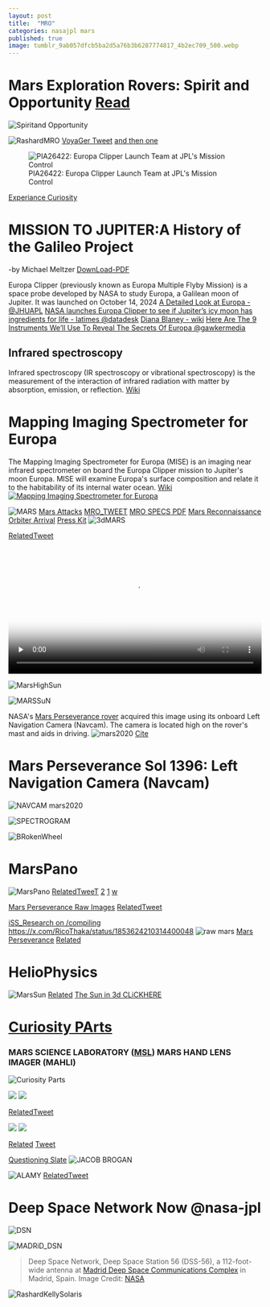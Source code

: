 ```yaml
---
layout: post
title:  "MRO"
categories: nasajpl mars
published: true
image: tumblr_9ab057dfcb5ba2d5a76b3b6287774817_4b2ec709_500.webp
---
```



# Mars Exploration Rovers: Spirit and Opportunity [Read](https://science.nasa.gov/mission/mars-exploration-rovers-spirit-and-opportunity/)
![Spiritand Opportunity](https://science.nasa.gov/wp-content/uploads/2024/03/mer-bythenumbers-infographic-feb2019.jpg)

![RashardMRO](https://pbs.twimg.com/media/GmCmrYVa8AAexOj?format=jpg&name=large)
[VoyaGer Tweet](https://x.com/RicoThaka/status/1900702155235094674) [and then one](https://x.com/RicoThaka/status/1900965690133340289)
<figure class="floatleft">
  <img
    src="https://photojournal.jpl.nasa.gov/jpegMod/PIA26422_modest.jpg"
    alt="PIA26422: Europa Clipper Launch Team at JPL's Mission Control" />
  <figcaption>PIA26422: Europa Clipper Launch Team at JPL's Mission Control</figcaption>
</figure>

[Experiance Curiosity](https://eyes.nasa.gov/curiosity/)

# MISSION TO JUPITER:A History of the Galileo Project
-by Michael Meltzer [DownLoad-PDF](https://www.nasa.gov/wp-content/uploads/2023/04/sp-4231.pdf) 

Europa Clipper (previously known as Europa Multiple Flyby Mission) is a space probe developed by NASA to study Europa, a Galilean moon of Jupiter. It was launched on October 14, 2024
[A Detailed Look at Europa - @JHUAPL](https://www.jhuapl.edu/destinations/missions/europa-clipper) [NASA launches Europa Clipper to see if Jupiter’s icy moon has ingredients for life - latimes @datadesk](https://www.latimes.com/science/story/2024-10-14/nasa-jupiter-probe-launches-aboard-spacex-rocket) [Diana Blaney - wiki](https://x.com/BubbleGumPop510/status/1902129410926596449) [Here Are The 9 Instruments We’ll Use To Reveal The Secrets Of Europa @gawkermedia](https://gizmodo.com/heres-the-9-instruments-well-use-to-reveal-the-secrets-1706993818)


## Infrared spectroscopy
Infrared spectroscopy (IR spectroscopy or vibrational spectroscopy) is the measurement of the interaction of infrared radiation with matter by absorption, emission, or reflection. [Wiki](https://en.wikipedia.org/wiki/Infrared_spectroscopy)

# Mapping Imaging Spectrometer for Europa
The Mapping Imaging Spectrometer for Europa (MISE) is an imaging near infrared spectrometer on board the Europa Clipper mission to Jupiter's moon Europa. MISE will examine Europa's surface composition and relate it to the habitability of its internal water ocean. [Wiki](https://en.wikipedia.org/wiki/Mapping_Imaging_Spectrometer_for_Europa)
[<img src="https://upload.wikimedia.org/wikipedia/commons/thumb/b/b8/Europa_Clipper%E2%80%99s_Mapping_Imaging_Spectrometer_for_Europa.jpg/810px-Europa_Clipper%E2%80%99s_Mapping_Imaging_Spectrometer_for_Europa.jpg" alt="Mapping Imaging Spectrometer for Europa" />](https://upload.wikimedia.org/wikipedia/commons/thumb/b/b8/Europa_Clipper%E2%80%99s_Mapping_Imaging_Spectrometer_for_Europa.jpg/810px-Europa_Clipper%E2%80%99s_Mapping_Imaging_Spectrometer_for_Europa.jpg)

![MARS](https://pbs.twimg.com/media/Gi-nkFVbkAAq9cE?format=jpg&name=large)
[Mars Attacks](https://x.com/RicoThaka/status/1886911203743842619)
[MRO_TWEET](https://x.com/RicoThaka/status/1760472287265038367) [MRO SPECS PDF](https://descanso.jpl.nasa.gov/monograph/series13/DeepCommo_Chapter6--141029.pdf)
[Mars Reconnaissance Orbiter Arrival](https://www.jpl.nasa.gov/news/press_kits/mro-arrival.pdf) [Press Kit](http://crism.jhuapl.edu/education/downloads/CRISMfsWeb_Low_Res.pdf)
![3dMARS](https://pds-imaging.jpl.nasa.gov/archive/pdsimg-atlas/atlas:pds4:mars_2020:perseverance:/mars2020_navcam_ops_mosaic/browse/sol/00013/ids/rdr/mosaic/N_GRGB_0013_RZS_0030028_CYP_R_AUTOGENJ03.png:lg.webp)

[RelatedTweet](https://x.com/RicoThaka/status/1894952477684048147)

<video controls preload="none"   width="100%" height="auto" poster="https://stereo.gsfc.nasa.gov/img/3dimages/movies/Jul3_171A_post_flare_loops/frame000.jpg">
    
<source src="https://stereo.gsfc.nasa.gov/img/3dimages/movies/Jul3_171A_post_flare_loops.mp4" type="video/mp4" />
         Download the
        or
<a href="https://stereo.gsfc.nasa.gov/img/3dimages/movies/Jul3_171A_post_flare_loops.mp4">mp4</a>
        video.
</video> 

![MarsHighSun](https://mars.nasa.gov/mars2020-raw-images/pub/ods/surface/sol/01396/ids/edr/browse/ncam/NLF_1396_0790870193_597ECM_N0650000NCAM00501_01_295J01_1200.jpg)

![MARSSuN](https://mars.nasa.gov/mars2020-raw-images/pub/ods/surface/sol/01396/ids/edr/browse/ncam/NLF_1396_0790870040_037ECM_N0650000NCAM00501_01_295J01_1200.jpg)

NASA's [Mars Perseverance rover](https://mars.nasa.gov/mars2020/multimedia/raw-images/NLF_1396_0790870040_037ECM_N0650000NCAM00501_01_295J) acquired this image using its onboard Left Navigation Camera (Navcam). The camera is located high on the rover's mast and aids in driving.
![mars2020](https://mars.nasa.gov/mars2020-raw-images/pub/ods/surface/sol/01396/ids/edr/browse/fcam/FLF_1396_0790869729_050ECM_N0650000FHAZ00219_01_295J01_1200.jpg) [Cite](https://mars.nasa.gov/mars2020/multimedia/raw-images/FLF_1396_0790869729_050ECM_N0650000FHAZ00219_01_295J)

# Mars Perseverance Sol 1396: Left Navigation Camera (Navcam)
![NAVCAM mars2020](https://mars.nasa.gov/mars2020-raw-images/pub/ods/surface/sol/01396/ids/edr/browse/fcam/FLF_1396_0790869729_050ECM_N0650000FHAZ00219_01_295J01_1200.jpg)

![SPECTROGRAM](https://ia803409.us.archive.org/24/items/common-all-night-long/All%20Night%20Long/01-All%20Night%20Long%20%28Ft.%20Erykah%20Badu%29_spectrogram.png)

![BRokenWheel](https://pbs.twimg.com/media/GIz-b_FasAAFssX?format=jpg&name=large)

# MarsPano 
![MarsPano](https://pbs.twimg.com/media/GigDa_2a4AAEdzj?format=jpg&name=large)
[RelatedTweeT](https://x.com/RicoThaka/status/1884760551156510720) [2](https://mars.nasa.gov/mars2020-raw-images/pub/ods/surface/sol/00532/ids/edr/browse/zcam/ZR0_0532_0714160208_098EBY_N0261222ZCAM03426_1100LMJ01_1200.jpg) [1](https://mars.nasa.gov/mars2020-raw-images/pub/ods/surface/sol/00532/ids/edr/browse/zcam/ZR0_0532_0714159981_098EBY_N0261222ZCAM03426_1100LMJ01_1200.jpg) [w](https://mars.nasa.gov/mars2020-raw-images/pub/ods/surface/sol/00690/ids/edr/browse/shrlc/SI1_0690_0728205224_570ECM_N0321184SRLC08040_0000LMJ05_1200.jpg)

[Mars Perseverance Raw Images](https://mars.nasa.gov/mars2020/multimedia/raw-images/)
[RelatedTweet](https://x.com/RicoThaka/status/1884759440655839323) 

[iSS_Research on /compiling](https://ricothaka.github.io/compiling/The-Iss-Research)
https://x.com/RicoThaka/status/1853624210314400048
![raw mars](https://pbs.twimg.com/media/GblkCitbMAA6KQr?format=jpg&name=large)
[Mars Perseverance](https://mars.nasa.gov/mars2020/multimedia/raw-images/) [Related](https://x.com/RicoThaka/status/1853623028653126042)
# HelioPhysics
![MarsSun](https://pbs.twimg.com/media/GdFzqLlagAEzrn_?format=jpg&name=large)
[Related](https://x.com/RicoThaka/status/1860395564120309861) [The Sun in 3d CLiCKHERE](https://stereo.gsfc.nasa.gov/img/3dimages/movies/Jul3_171A_post_flare_loops.html)
#  [Curiosity PArts](https://www.msss.com/all_projects/msl-mahli.php)
### MARS SCIENCE LABORATORY ([MSL](https://x.com/RicoThaka/status/1848478640385773811)) MARS HAND LENS IMAGER (MAHLI)
![Curiosity Parts](https://pbs.twimg.com/media/Gacc7-bWEAA_f2f?format=jpg&name=large)

<div class="tupperware">
<img src="https://pbs.twimg.com/media/GacdJwaXsAAPeJp?format=jpg&name=large" />
<img src="https://pbs.twimg.com/media/GacdO3eWoAAAlyB?format=jpg&name=large" />
</div>

[RelatedTweet](https://x.com/RicoThaka/status/1895832937540792393)
<div class="tupperware">
<img src="https://pbs.twimg.com/media/Ghm67NhbgAAIIbq?format=jpg&name=medium" />
<img src="https://pbs.twimg.com/media/Ghm67NhbgAAIIbq?format=jpg&name=medium" />
</div>

[Related](https://x.com/thakasartu/status/1880737684043489628) [Tweet](https://x.com/thakasartu/status/1880739891186958758/photo/1)


[Questioning Slate](https://x.com/RicoThaka/status/1863340837003993509)
![JACOB BROGAN](https://pbs.twimg.com/media/GdvqRQIbUAAzDr3?format=jpg&name=large)

![ALAMY](https://media.gettyimages.com/id/458981575/photo/mariner-10-venus-murcury-mission.jpg?s=612x612&w=gi&k=20&c=oKe19g7rzI9CSBj9MINzMx_Y1cWIHiKoG5z_d8jVYXg=)
[RelatedTweet](https://x.com/thakasartu/status/1896995321508659670)


# Deep Space Network Now @nasa-jpl
![DSN](https://eyes.nasa.gov/apps/dsn-now/images/intro/deep-space-network-logo@2x.png)

<object type="text/html" data="https://eyes.nasa.gov/apps/dsn-now/dsn.html" style="height:500px;width:100%;" >
    </object>


![MADRiD_DSN](https://www.nasa.gov/wp-content/uploads/2023/08/madrid-dss-56-01.jpg)
>Deep Space Network, Deep Space Station 56 (DSS-56), a 112-foot-wide antenna at [Madrid Deep Space Communications Complex](https://www.mdscc.nasa.gov/index.php/en/start/) in Madrid, Spain. Image Credit: [NASA](https://plus.nasa.gov/series/)


![RashardKellySolaris](https://pbs.twimg.com/media/GOJIhWJa4AAc5WC?format=jpg&name=large)